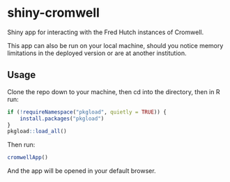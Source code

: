 # shiny-cromwell
Shiny app for interacting with the Fred Hutch instances of Cromwell.

This app can also be run on your local machine, should you notice memory limitations in the deployed version or are at another institution.  

## Usage

Clone the repo down to your machine, then cd into the directory, then in R run:

```r
if (!requireNamespace("pkgload", quietly = TRUE)) {
	install.packages("pkgload")
}
pkgload::load_all()
```

Then run:

```r
cromwellApp()
```

And the app will be opened in your default browser. 
